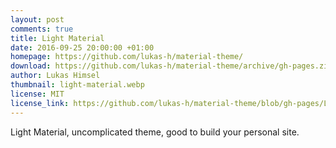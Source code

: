 ```yaml
---
layout: post
comments: true
title: Light Material
date: 2016-09-25 20:00:00 +01:00
homepage: https://github.com/lukas-h/material-theme/
download: https://github.com/lukas-h/material-theme/archive/gh-pages.zip
author: Lukas Himsel
thumbnail: light-material.webp
license: MIT
license_link: https://github.com/lukas-h/material-theme/blob/gh-pages/LICENSE
---
```


Light Material, uncomplicated theme, good to build your personal site.
